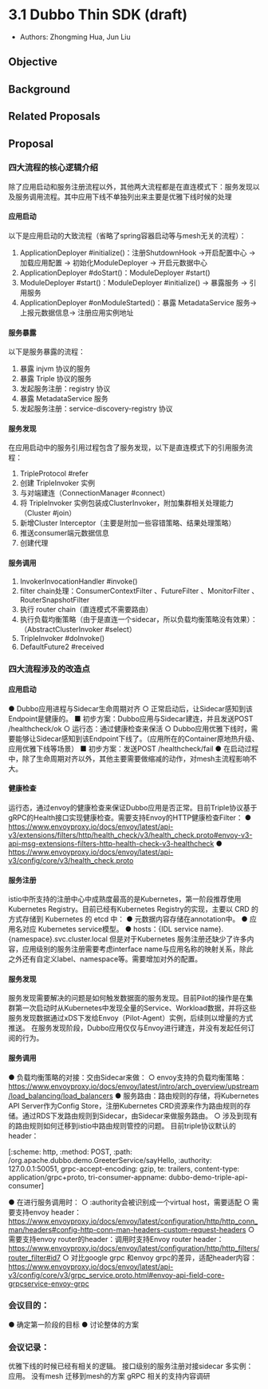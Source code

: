 # 3.1 Dubbo Thin SDK (draft)
* Authors: Zhongming Hua, Jun Liu

## Objective
## Background
## Related Proposals
## Proposal

### 四大流程的核心逻辑介绍

除了应用启动和服务注册流程以外，其他两大流程都是在直连模式下：服务发现以及服务调用流程。其中应用下线不单独列出来主要是优雅下线时候的处理
#### 应用启动
以下是应用启动的大致流程（省略了spring容器启动等与mesh无关的流程）：
1. ApplicationDeployer #initialize()：注册ShutdownHook ->开启配置中心 -> 加载应用配置 -> 初始化ModuleDeployer -> 开启元数据中心
2. ApplicationDeployer #doStart()：ModuleDeployer #start()
3. ModuleDeployer #start()：ModuleDeployer #initialize() -> 暴露服务 -> 引用服务
4. ApplicationDeployer #onModuleStarted()：暴露 MetadataService 服务-> 上报元数据信息-> 注册应用实例地址
#### 服务暴露
   以下是服务暴露的流程：
1. 暴露 injvm 协议的服务
2. 暴露 Triple 协议的服务
3. 发起服务注册：registry 协议
4. 暴露 MetadataService 服务
5. 发起服务注册：service-discovery-registry 协议
#### 服务发现
   在应用启动中的服务引用过程包含了服务发现，以下是直连模式下的引用服务流程：

1. TripleProtocol #refer
2. 创建 TripleInvoker 实例
3. 与对端建连（ConnectionManager #connect）
4. 将 TripleInvoker 实例包装成ClusterInvoker，附加集群相关处理能力（Cluster #join）
5. 新增Cluster Interceptor（主要是附加一些容错策略、结果处理策略）
6. 推送consumer端元数据信息
7. 创建代理

#### 服务调用
1. InvokerInvocationHandler #invoke()
2. filter chain处理：ConsumerContextFilter 、FutureFilter 、MonitorFilter 、RouterSnapshotFilter
3. 执行 router chain（直连模式不需要路由）
4. 执行负载均衡策略（由于是直连一个sidecar，所以负载均衡策略没有效果）：（AbstractClusterInvoker #select）
5. TripleInvoker #doInvoke()
6. DefaultFuture2 #received

### 四大流程涉及的改造点
#### 应用启动

● Dubbo应用进程与Sidecar生命周期对齐
○ 正常启动后，让Sidecar感知到该Endpoint是健康的。
■ 初步方案：Dubbo应用与Sidecar建连，并且发送POST /healthcheck/ok
○ 运行态：通过健康检查来保活
○ Dubbo应用优雅下线时，需要能够让Sidecar感知到该Endpoint下线了。（应用所在的Container原地热升级、应用优雅下线等场景）
■ 初步方案：发送POST /healthcheck/fail
● 在启动过程中，除了生命周期对齐以外，其他主要需要做缩减的动作，对mesh主流程影响不大。

#### 健康检查
运行态，通过envoy的健康检查来保证Dubbo应用是否正常。目前Triple协议基于gRPC的Health接口实现健康检查。需要支持Envoy的HTTP健康检查Filter：
● https://www.envoyproxy.io/docs/envoy/latest/api-v3/extensions/filters/http/health_check/v3/health_check.proto#envoy-v3-api-msg-extensions-filters-http-health-check-v3-healthcheck
● https://www.envoyproxy.io/docs/envoy/latest/api-v3/config/core/v3/health_check.proto
#### 服务注册
istio中所支持的注册中心中成熟度最高的是Kubernetes，第一阶段推荐使用Kubernetes Registry。目前已经有Kubernetes Registry的实现，主要以 CRD 的方式存储到 Kubernetes 的 etcd 中：
● 元数据内容存储在annotation中。
● 应用名对应 Kubernetes service模型。
● hosts：{IDL service name}.{namespace}.svc.cluster.local
但是对于Kubernetes 服务注册还缺少了许多内容，应用级别的服务注册需要考虑interface name与应用名称的映射关系，除此之外还有自定义label、namespace等。需要增加对外的配置。
#### 服务发现
服务发现需要解决的问题是如何触发数据面的服务发现。目前Pilot的操作是在集群第一次启动时从Kubernetes中发现全量的Service、Workload数据，并将这些服务发现数据通过xDS下发给Envoy（Pilot-Agent）实例，后续则以增量的方式推送。
在服务发现阶段，Dubbo应用仅仅与Envoy进行建连，并没有发起任何订阅的行为。
#### 服务调用
● 负载均衡策略的对接：交由Sidecar来做：
○ envoy支持的负载均衡策略：https://www.envoyproxy.io/docs/envoy/latest/intro/arch_overview/upstream/load_balancing/load_balancers
● 服务路由：路由规则的存储，将Kubernetes API Server作为Config Store，注册Kubernetes CRD资源来作为路由规则的存储。通过RDS下发路由规则到Sidecar，由Sidecar来做服务路由。
○ 涉及到现有的路由规则如何迁移到istio中路由规则管控的问题。
目前triple协议默认的header：

[:scheme: http, :method: POST, :path: /org.apache.dubbo.demo.GreeterService/sayHello, :authority: 127.0.0.1:50051, grpc-accept-encoding: gzip, te: trailers, content-type: application/grpc+proto, tri-consumer-appname: dubbo-demo-triple-api-consumer]

● 在进行服务调用时：
○ :authority会被识别成一个virtual host，需要适配
○ 需要支持envoy header：https://www.envoyproxy.io/docs/envoy/latest/configuration/http/http_conn_man/headers#config-http-conn-man-headers-custom-request-headers
○ 需要支持envoy router的header：调用时支持Envoy router header：https://www.envoyproxy.io/docs/envoy/latest/configuration/http/http_filters/router_filter#id7
○ 对比google grpc 和envoy grpc的差异，适配header内容：https://www.envoyproxy.io/docs/envoy/latest/api-v3/config/core/v3/grpc_service.proto.html#envoy-api-field-core-grpcservice-envoy-grpc



### 会议目的：
● 确定第一阶段的目标
● 讨论整体的方案

### 会议记录：
优雅下线的时候已经有相关的逻辑。
接口级别的服务注册对接sidecar
多实例：应用。
没有mesh 迁移到mesh的方案
gRPC 相关的支持内容调研